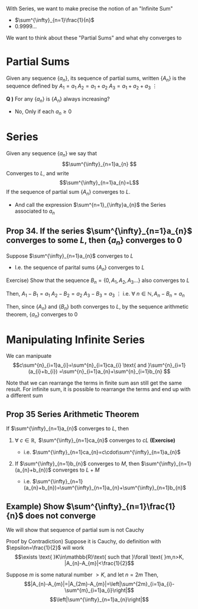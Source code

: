 With Series, we want to make precise the notion of an "Infinite Sum"
- $\sum^{\infty}_{n=1}\frac{1}{n}$
- $0.9999\dots$

We want to think about these "Partial Sums" and what ehy converges to

# Partial Sums
Given any sequence $\{a_{n}\}$, its sequence of partial sums, written $\{A_{n}\}$ is the sequence defined by
$A_{1}=a_{1}$
$A_{2}=a_{1}+a_{2}$
$A_{3}=a_{1}+a_{2}+a_{3}$
 $\vdots$

**Q )**
For any $\{a_{n}\}$ is $\{A_{n}\}$ always increasing?
- No, Only if each $a_{n}\geq 0$

# Series
Given any sequence $\{a_{n}\}$ we say that 
$$\sum^{\infty}_{n=1}a_{n} $$
Converges to $L$, and write $$\sum^{\infty}_{n=1}a_{n}=L$$
If the sequence of partial sum $\{A_{n}\}$ converges to $L$.
- And call the expression $\sum^{n=1}_{\infty}a_{n}$ the Series associated to $a_{n}$

## Prop 34. If the series $\sum^{\infty}_{n=1}a_{n}$ converges to some $L$, then $\{a_{n}\}$ converges to 0
Suppose $\sum^{\infty}_{n=1}a_{n}$ converges to $L$
- I.e. the sequence of parital sums $\{A_{n}\}$ converges to $L$

Exercise) Show that the sequence $B_{n}=\{0, A_{1}, A_{2}, A_{3}\dots\}$ also converges to $L$

Then, 
$A_{1}-B_{1}=a_{1}$
$A_{2}-B_{2}=a_{2}$
$A_{3}-B_{3}=a_{3}$
 $\vdots$
i.e. $\forall \text{ }n\in\mathbb{N}, A_{n}-B_{n}=a_{n}$

Then, since $\{A_{n}\}$ and $\{B_{n}\}$ both converges to $L$, by the sequence arithmetic theorem, $\{a_{n}\}$ converges to 0

# Manipulating Infinite Series
We can manipuate
$$c\sum^{n}_{i=1}a_{i}=\sum^{n}_{i=1}ca_{i}  \text{ and }\sum^{n}_{i=1}(a_{i}+b_{i}) =\sum^{n}_{i=1}a_{n}+\sum^{n}_{i=1}b_{n}  $$

Note that we can rearrange the terms in finite sum asn still get the same result. For infinite sum, it is possible to rearrange the terms and end up with a different sum

## Prop 35 Series Arithmetic Theorem
If $\sum^{\infty}_{n=1}a_{n}$ converges to $L$, then
1) $\forall \text{ } c\in\mathbb{R}, \text{ }$ $\sum^{\infty}_{n=1}ca_{n}$ converges to $cL$ **(Exercise)**
	- i.e. $\sum^{\infty}_{n=1}ca_{n}=c\cdot\sum^{\infty}_{n=1}a_{n}$

2) If $\sum^{\infty}_{n=1}b_{n}$ converges to $M$, then $\sum^{\infty}_{n=1}(a_{n}+b_{n})$ converges to $L+M$
	- i.e. $\sum^{\infty}_{n=1}(a_{n}+b_{n})=\sum^{\infty}_{n=1}a_{n}+\sum^{\infty}_{n=1}b_{n}$


## Example) Show $\sum^{\infty}_{n=1}\frac{1}{n}$ does not converge
We will show that sequence of partial sum is not Cauchy

Proof by Contradiction) Suppose it is Cauchy, do definition with $\epsilon=\frac{1}{2}$ will work
$$\exists \text{ }K\in\mathbb{R}\text{ such that }\forall \text{ }m,n>K, |A_{n}-A_{m}|<\frac{1}{2}$$

Suppose $m$ is some natural number $>K$, and let $n=2m$
Then, 
$$|A_{n}-A_{m}|=|A_{2m}-A_{m}|=\left|\sum^{2m}_{i=1}a_{i}-\sum^{m}_{i=1}a_{i}\right|$$
$$\left|\sum^{\infty}_{n=1}a_{n}\right|$$